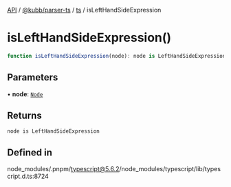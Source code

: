 [API](../../../../../packages.md) / [@kubb/parser-ts](../../../index.md) / [ts](../index.md) / isLeftHandSideExpression

# isLeftHandSideExpression()

```ts
function isLeftHandSideExpression(node): node is LeftHandSideExpression
```

## Parameters

• **node**: [`Node`](../interfaces/Node.md)

## Returns

`node is LeftHandSideExpression`

## Defined in

node\_modules/.pnpm/typescript@5.6.2/node\_modules/typescript/lib/typescript.d.ts:8724

